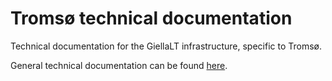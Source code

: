 # Tromsø technical documentation

Technical documentation for the GiellaLT infrastructure, specific to Tromsø.

General technical documentation can be found [here](https://github.com/gieklalt/giellalt.github.io).
